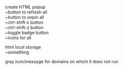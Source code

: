 create HTML popup <br>
~button to refresh all <br>
~button to unpin all <br>
~ctrl-shift-x button <br>
~ctrl-shift-z button <br>
~toggle badge button <br>
~icons for all <br>

html local storage <br>
~something <br>

gray icon/message for domains on which it does not run <br>